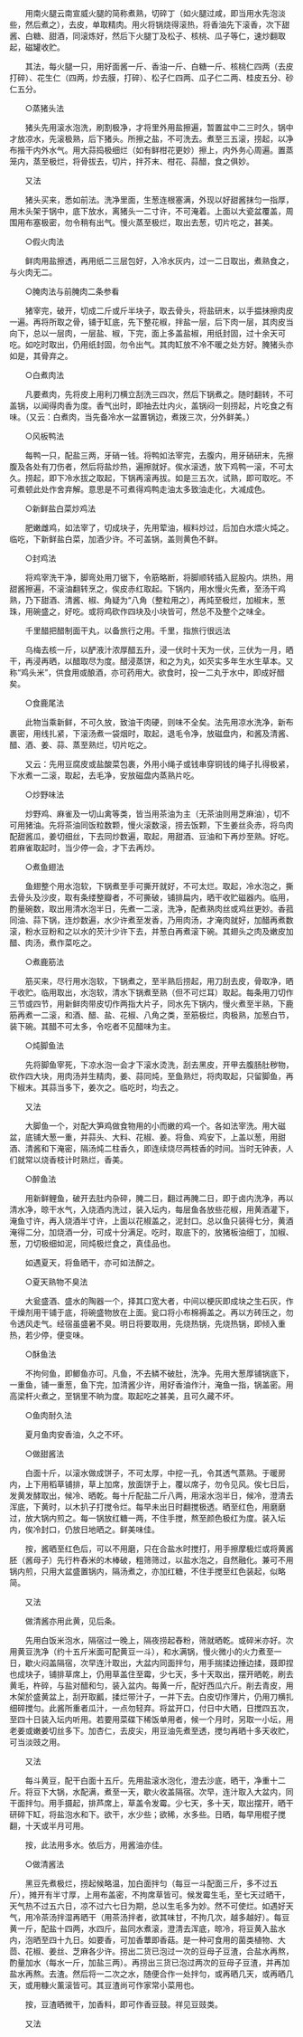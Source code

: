<!-- { "loadSidebar": true } -->
　　用南火腿云南宣威火腿的简称煮熟，切碎丁（如火腿过咸，即当用水先泡淡些，然后煮之），去皮，单取精肉。用火将锅烧得滚热，将香油先下滚香，次下甜酱、白糖、甜酒，同滚炼好，然后下火腿丁及松子、核桃、瓜子等仁，速炒翻取起，磁罐收贮。

　　其法，每火腿一只，用好面酱一斤、香油一斤、白糖一斤、核桃仁四两（去皮打碎）、花生仁（四两，炒去膜，打碎）、松子仁四两、瓜子仁二两、桂皮五分、砂仁五分。

　　○蒸猪头法

　　猪头先用滚水泡洗，刷割极净，才将里外用盐擦遍，暂置盆中二三时久，锅中才放凉水，先滚极熟，后下猪头。所擦之盐，不可洗去。煮至三五滚，捞起，以净布揩干内外水气。用大蒜捣极细烂（如有鲜柑花更妙）擦上，内外务心周遍。置蒸笼内，蒸至极烂，将骨拔去，切片，拌芥末、柑花、蒜醋，食之俱妙。

　　又法

　　猪头买来，悉如前法。洗净里面，生葱连根塞满，外现以好甜酱抹匀一指厚，用木头架于锅中，底下放水，离猪头一二寸许，不可淹着。上面以大瓷盆覆盖，周围用布塞极密，勿令稍有出气。慢火蒸至极烂，取出去葱，切片吃之，甚美。

　　○假火肉法

　　鲜肉用盐擦透，再用纸二三层包好，入冷水灰内，过一二日取出，煮熟食之，与火肉无二。

　　○腌肉法与前腌肉二条参看

　　猪宰完，破开，切成二斤或斤半块子，取去骨头，将盐研末，以手揾抹擦肉皮一遍。再将所取之骨，铺于缸底，先下整花椒，拌盐一层，后下肉一层，其肉皮当向下，总以一层肉，一层盐、椒，下完，面上多盖盐椒，用纸封固，过十余天可吃。如吃时取出，仍用纸封固，勿令出气。其肉缸放不冷不暖之处方好。腌猪头亦如是，其骨弃之。

　　○白煮肉法

　　凡要煮肉，先将皮上用利刀横立刮洗三四次，然后下锅煮之。随时翻转，不可盖锅，以闻得肉香为度。香气出时，即抽去灶内火，盖锅闷一刻捞起，片吃食之有味。（又云：白煮肉，当先备冷水一盆置锅边，煮拨三次，分外鲜美。）

　　○风板鸭法

　　每鸭一只，配盐三两，牙硝一钱。将鸭如法宰完，去腹内，用牙硝研末，先擦腹及各处有刀伤者，然后将盐炒热，遍擦就好。俟水滚透，放下鸡鸭一滚，不可太久。捞起，即下冷水拔之取起，下锅再滚再拔。如是三五次，试熟，即可取吃。不可煮顿此处作舍弃解。意思是不可煮得鸡鸭走油太多致油走化，大减成色。

　　○新鲜盐白菜炒鸡法

　　肥嫩雌鸡，如法宰了，切成块子，先用荤油，椒料炒过，后加白水煨火炖之。临吃，下新鲜盐白菜，加酒少许。不可盖锅，盖则黄色不鲜。

　　○封鸡法

　　将鸡宰洗干净，脚弯处用刀锯下，令筋略断，将脚顺转插入屁股内。烘热，用甜酱擦遍，不滚油翻转烹之，俟皮赤红取起。下锅内，用水慢火先煮，至汤干鸡熟，乃下甜酒、清酱、椒、角疑为“八角（整粒用之），再炖至极烂，加椒末，葱珠，用碗盛之，好吃。或将鸡砍作四块及小块皆可，然总不及整个之味全。

　　千里醋把醋制面干丸，以备旅行之用。千里，指旅行很远法

　　乌梅去核一斤，以酽液汁浓厚醋五升，浸一伏时十天为一伏，三伏为一月，晒干，再浸再晒，以醋取尽为度。醋浸蒸饼，和之为丸，如芡实多年生水生草本。又称“鸡头米”，供食用或酿酒，亦可药用大。欲食时，投一二丸于水中，即成好醋矣。

　　○食鹿尾法

　　此物当乘新鲜，不可久放，致油干肉硬，则味不全矣。法先用凉水洗净，新布裹密，用线扎紧，下滚汤煮一袋烟时，取起，退毛令净，放磁盘内，和酱及清酱、醋、酒、姜、蒜、蒸至熟烂，切片吃之。

　　又云：先用豆腐皮或盐酸菜包裹，外用小绳子或钱串穿铜钱的绳子扎得极紧，下水煮一二滚，取起，去毛净，安放磁盘内蒸熟片吃。

　　○炒野味法

　　炒野鸡、麻雀及一切山禽等类，皆当用茶油为主（无茶油则用芝麻油），切不可用猪油。先将茶油同饭粒数颗，慢火滚数滚，捞去饭颗，下生姜丝灸赤，将鸟肉配甜酱瓜，姜切细丝，下去同炒数遍，取起，用甜酒、豆油和下再炒至熟。好吃。若麻雀取起时，当少停一会，才下去再炒。

　　○煮鱼翅法

　　鱼翅整个用水泡软，下锅煮至手可撕开就好，不可太烂。取起，冷水泡之，撕去骨头及沙皮，取有条缕整瓣者，不可撕破，铺排扁内，晒干收贮磁器内。临用，酌量碗数，取出用清水泡半日，先煮一二滚，洗净，配煮熟肉丝或鸡丝更妙。香菰同油、蒜下锅，连炒数遍，水少许煮至发香，乃用肉汤，才淹肉就好，加醋再煮数滚，粉水豆粉和之以水的芡汁少许下去，并葱白再煮滚下碗。其翅头之肉及嫩皮加醋、肉汤，煮作菜吃之。

　　○煮鹿筋法

　　筋买来，尽行用水泡软，下锅煮之，至半熟后捞起，用刀刮去皮，骨取净，晒干收贮。临用取出，水泡软，清水下锅煮至熟（但不可烂耳）取起。每条用刀切作三节或四节，用新鲜肉带皮切作两指大片子，同水先下锅内，慢火煮至半熟，下鹿筋再煮一二滚，和酒、醋、盐、花椒、八角之类，至筋极烂，肉极熟，加葱白节，装下碗。其醋不可太多，令吃者不见醋味为主。

　　○炖脚鱼法

　　先将脚鱼宰死，下凉水泡一会才下滚水烫洗，刮去黑皮，开甲去腹肠肚秽物，砍作四大块，用肉汤并生精肉，姜、蒜同炖，至鱼熟烂，将肉取起，只留脚鱼，再下椒末。其蒜当多下，姜次之。临吃时，均去之。

　　又法

　　大脚鱼一个，对配大笋鸡做食物用的小而嫩的鸡一个。各如法宰洗。用大磁盆，底铺大葱一重，并蒜头、大料、花椒、姜。将鱼、鸡安下，上盖以葱，用甜酒、清酱和下淹密，隔汤炖二柱香久，即连续烧尽两枝香的时间。当时无钟表，人们就常以烧香枝计时熟烂，香美。

　　○醉鱼法

　　用新鲜鲤鱼，破开去肚内杂碎，腌二日，翻过再腌二日，即于卤内洗净，再以清水净，晾干水气，入烧酒内洗过，装入坛内，每层鱼各放些花椒，用黄酒灌下，淹鱼寸许，再入烧酒半寸许，上面以花椒盖之，泥封口。总以鱼只装得七分，黄酒淹得二分，加烧酒一分，可成十分满足。吃时，取底下的，放猪板油细丁，加椒、葱，刀切极细如泥，同炖极烂食之，真佳品也。

　　如遇夏天，将鱼晒干，亦可如法醉之。

　　○夏天熟物不臭法

　　大瓮盛酒、盛水的陶器一个，择其口宽大者，中间以梗灰即成块之生石灰，作干燥剂用干铺于底，将碗盛物放在上面。瓮口将小布棉褥盖之。再以方砖压之，勿令透风走气。经宿虽盛暑不臭。明日将要取用，先烧热锅，先烧热锅，即倾入重热，若少停，便变味。

　　○酥鱼法

　　不拘何鱼，即鲫鱼亦可。凡鱼，不去鳞不破肚，洗净。先用大葱厚铺锅底下，一重鱼，铺一重葱，鱼下完，加清酱少许，用好香油作汁，淹鱼一指，锅盖密。用高梁杆火煮之，至锅里不晌为度。取起吃之甚美，且可久藏不坏。

　　○鱼肉耐久法

　　夏月鱼肉安香油，久之不坏。

　　○做甜酱法

　　白面十斤，以滚水做成饼子，不可太厚，中挖一孔，令其透气蒸熟。于暖房内，上下用稻草铺排，草上加席，放面饼于上，覆以席子，勿令见风。俟七日后，发黄发酵取出，候冷、晒乾。每十斤配盐二斤八两，用滚水泡半日，候冷，澄清去浑底，下黄时，以木扒子打搅令烂。每早未出日时翻搅极透。晒至红色，用磨磨过，放大锅内煎之。每一锅放红糖一两，不住手搅，熬至颜色极红为度。装入坛内，俟冷封口，仍放日地晒之。鲜美味佳。

　　按，酱晒至红色后，可以不用磨，只在合盐水时搅打，用手擦摩极烂或将黄酱胚（酱母子）先行杵舂米的木棒破，粗筛筛过，以盐水泡之，自然融化。兼可不用锅内煎，只用大盆盛置锅内，隔汤煮之，亦加红糖，不住手搅至红色装起，似略简。

　　又法

　　做清酱亦用此黄，见后条。

　　先用白饭米泡水，隔宿过一晚上，隔夜捞起舂粉，筛就晒乾。或碎米亦好。次用黄豆洗净（约十五斤米面可配黄豆一斗），和水满锅，慢火微小的火力煮至一日，歇火闷盖隔宿，次早连汁取出，大盆内同面拌匀，用手揣揉边捶边揉，聂即捏也成块子，铺排草席上，仍用草盖住至霉，少七天，多十天取出，摆开晒乾，刷去黄毛，杵碎，与盐对醋和匀，装入盆内。每黄一斤，配好西瓜六斤。削去青皮，用木架於盛黄盆上，刮开取瓤，揉烂带汁子，一并下去。白皮切作薄片，仍用刀横扎细碎搅匀。此酱所重者瓜汁，一点勿轻弃。将盆开口，付日中大晒，日搅四五次，至四十日装入坛内听用。若要用菜碟下稀饭单用者，候一个月时，另取一小坛，用老姜或嫩姜切丝多下。加杏仁，去皮尖，用豆油先煮至透，搅匀再晒十多天收贮，可当淡豉之用。

　　又法

　　每斗黄豆，配干白面十五斤。先用盐滚水泡化，澄去沙底，晒干，净重十二斤。将豆下大锅，水配满，煮至一天，歇火收盖隔宿。次早，连汁取入大盆内，同干面拌匀。用手摄起，排芦席上，草盖令发霉。少七天，多十天，取出摆开，晒干研碎下缸，将盐泡水和下。欲干，水少些；欲稀，水多些。日晒，每早用棍子搅翻，十天或半月可用。

　　按，此法用多水。依后方，用酱油亦佳。

　　○做清酱法

　　黑豆先煮极烂，捞起候略温，加白面拌匀（每豆一斗配面三斤，多不过五斤），摊开有半寸厚，上用布盖密，不拘席草皆可。候发霉生毛，至七天过晒干，天气热不过五六日，凉不过六七日为期，总以生毛多为妙。然不可使烂。如遇好天气，用冷茶汤拌湿再晒干（用茶汤拌者，欲其味甘，不拘几次，越多越好）。每豆黄一斤，配盐十四两，水四斤，盐同水煮滚，澄清去浑底，晾冷，将豆黄入盐水内，泡晒至四十九日。如要香，可加香蕈即香菇。是一种可食用的菌类植物、大茴、花椒、姜丝、芝麻各少许。捞出二货已泡过一次的豆母子豆渣，合盐水再熬，酌量加水（每水一斤，加盐三两）。再捞出三货已泡过两次的豆母子豆渣，并再加盐水再熬。去渣。然后将一二次之水，随便合作一处拌匀，或再晒几天，或再晒几天，或用糠火薰滚皆可。其豆渣尚可作家常小菜用也。

　　按，豆渣晒微干，加香料，即可作香豆鼓。祥见豆豉类。

　　又法

